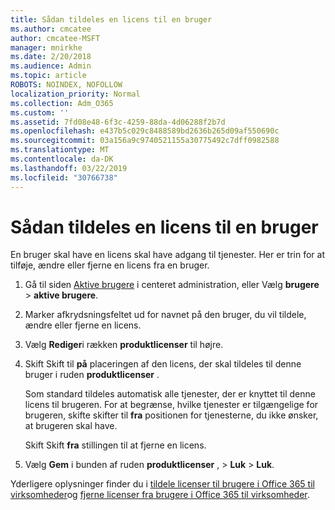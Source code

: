 ```yaml
---
title: Sådan tildeles en licens til en bruger
ms.author: cmcatee
author: cmcatee-MSFT
manager: mnirkhe
ms.date: 2/20/2018
ms.audience: Admin
ms.topic: article
ROBOTS: NOINDEX, NOFOLLOW
localization_priority: Normal
ms.collection: Adm_O365
ms.custom: ''
ms.assetid: 7fd08e48-6f3c-4259-88da-4d06288f2b7d
ms.openlocfilehash: e437b5c029c8488589bd2636b265d09af550690c
ms.sourcegitcommit: 03a156a9c9740521155a30775492c7dff0982588
ms.translationtype: MT
ms.contentlocale: da-DK
ms.lasthandoff: 03/22/2019
ms.locfileid: "30766738"
---
```

# <a name="how-to-assign-a-license-to-a-user"></a>Sådan tildeles en licens til en bruger

En bruger skal have en licens skal have adgang til tjenester. Her er trin for at tilføje, ændre eller fjerne en licens fra en bruger.
  
1. Gå til siden [Aktive brugere](https://go.microsoft.com/fwlink/p/?linkid=834822) i centeret administration, eller Vælg **brugere** \> **aktive brugere**.
    
2. Marker afkrydsningsfeltet ud for navnet på den bruger, du vil tildele, ændre eller fjerne en licens.
    
3. Vælg **Rediger**i rækken **produktlicenser** til højre.
    
4. Skift Skift til **på** placeringen af den licens, der skal tildeles til denne bruger i ruden **produktlicenser** . 
    
    Som standard tildeles automatisk alle tjenester, der er knyttet til denne licens til brugeren. For at begrænse, hvilke tjenester er tilgængelige for brugeren, skifte skifter til **fra** positionen for tjenesterne, du ikke ønsker, at brugeren skal have. 
    
    Skift Skift **fra** stillingen til at fjerne en licens. 
    
5. Vælg **Gem** i bunden af ruden **produktlicenser** , \> **Luk** \> **Luk**.
    
Yderligere oplysninger finder du i [tildele licenser til brugere i Office 365 til virksomheder](https://support.office.com/article/997596b5-4173-4627-b915-36abac6786dc)og [fjerne licenser fra brugere i Office 365 til virksomheder](https://support.office.com/article/9b497c85-d0a4-4735-80fa-d3565bc05bd1).
  

